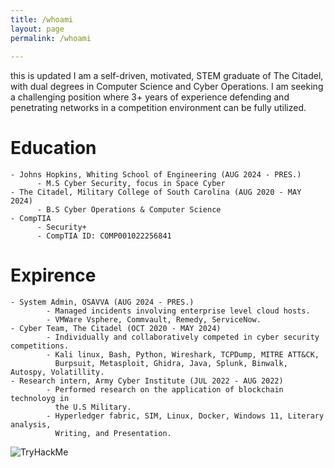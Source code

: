 ```yaml
---
title: /whoami
layout: page
permalink: /whoami
    
---
```

this is updated
I am a self-driven, motivated, STEM graduate of The Citadel, with dual degrees in Computer Science and Cyber Operations. I am seeking a challenging position where 3+ years of experience defending and penetrating networks in a competition environment can be fully utilized.


# Education 
```
- Johns Hopkins, Whiting School of Engineering (AUG 2024 - PRES.)
      - M.S Cyber Security, focus in Space Cyber
- The Citadel, Military College of South Carolina (AUG 2020 - MAY 2024)
      - B.S Cyber Operations & Computer Science
- CompTIA
      - Security+
      - CompTIA ID: COMP001022256841
```
# Expirence
```
- System Admin, OSAVVA (AUG 2024 - PRES.)
        - Managed incidents involving enterprise level cloud hosts.
        - VMWare Vsphere, Commvault, Remedy, ServiceNow.  
- Cyber Team, The Citadel (OCT 2020 - MAY 2024)
        - Individually and collaboratively competed in cyber security competitions.
        - Kali linux, Bash, Python, Wireshark, TCPDump, MITRE ATT&CK,
          Burpsuit, Metasploit, Ghidra, Java, Splunk, Binwalk, Autospy, Volatillity.
- Research intern, Army Cyber Institute (JUL 2022 - AUG 2022)
        - Performed research on the application of blockchain technoloyg in
          the U.S Military.
        - Hyperledger fabric, SIM, Linux, Docker, Windows 11, Literary analysis,
          Writing, and Presentation.
```

<img src="https://tryhackme-badges.s3.amazonaws.com/Zmschellinger.png" alt="TryHackMe">
